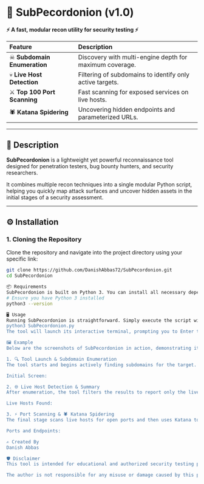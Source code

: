 # 🧅 SubPecordonion (v1.0)

**⚡ A fast, modular recon utility for security testing ⚡**

| Feature | Description |
| :--- | :--- |
| ☠ **Subdomain Enumeration** | Discovery with multi-engine depth for maximum coverage. |
| 💀 **Live Host Detection** | Filtering of subdomains to identify only active targets. |
| ⚔ **Top 100 Port Scanning** | Fast scanning for exposed services on live hosts. |
| 🕷 **Katana Spidering** | Uncovering hidden endpoints and parameterized URLs. |

---

## 📖 Description

**SubPecordonion** is a lightweight yet powerful reconnaissance tool designed for penetration testers, bug bounty hunters, and security researchers.

It combines multiple recon techniques into a single modular Python script, helping you quickly map attack surfaces and uncover hidden assets in the initial stages of a security assessment.

---

## ⚙️ Installation

### 1. Cloning the Repository
Clone the repository and navigate into the project directory using your specific link:
```bash
git clone https://github.com/DanishAbbas72/SubPecordonion.git
cd SubPecordonion

📦 Requirements
SubPecordonion is built on Python 3. You can install all necessary dependencies using pip
# Ensure you have Python 3 installed
python3 --version

🖥️ Usage
Running SubPecordonion is straightforward. Simply execute the script with python3 from the tool's directory:
python3 SubPecordonion.py
The tool will launch its interactive terminal, prompting you to Enter target domain.

🖼 Example
Below are the screenshots of SubPecordonion in action, demonstrating its sequential workflow.

1. 🔍 Tool Launch & Subdomain Enumeration
The tool starts and begins actively finding subdomains for the target.

Initial Screen:

2. 🌐 Live Host Detection & Summary
After enumeration, the tool filters the results to report only the live and accessible hosts.

Live Hosts Found:

3. ⚡ Port Scanning & 🕷 Katana Spidering
The final stage scans live hosts for open ports and then uses Katana to crawl deep into the target for hidden endpoints.

Ports and Endpoints:

✍️ Created By
Danish Abbas

🛡 Disclaimer
This tool is intended for educational and authorized security testing purposes only.

The author is not responsible for any misuse or damage caused by this program. Always ensure you have explicit permission from the asset owner before running any security tools against a target.

